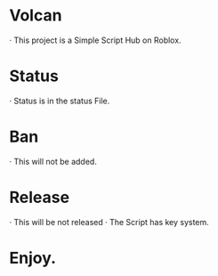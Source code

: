 # Volcan
· This project is a Simple Script Hub on Roblox.
# Status
· Status is in the status File.
# Ban
· This will not be added.
# Release
· This will be not released
· The Script has key system.
# Enjoy.
